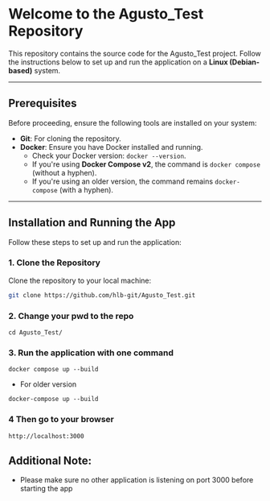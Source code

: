# Welcome to the Agusto_Test Repository

This repository contains the source code for the Agusto_Test project. Follow the instructions below to set up and run the application on a **Linux (Debian-based)** system.

---

## Prerequisites

Before proceeding, ensure the following tools are installed on your system:
- **Git**: For cloning the repository.
- **Docker**: Ensure you have Docker installed and running.
  - Check your Docker version: `docker --version`.
  - If you're using **Docker Compose v2**, the command is `docker compose` (without a hyphen).
  - If you're using an older version, the command remains `docker-compose` (with a hyphen).

---

## Installation and Running the App

Follow these steps to set up and run the application:

### 1. Clone the Repository
Clone the repository to your local machine:
```bash
git clone https://github.com/hlb-git/Agusto_Test.git
```

### 2. Change your pwd to the repo
``` 
cd Agusto_Test/
```

### 3. Run the application with one command
```
docker compose up --build   
```
* For older version

```
docker-compose up --build 
```
### 4 Then go to your browser
```
http://localhost:3000
```

## Additional Note:

* Please make sure no other application is listening on port 3000 before starting the app
